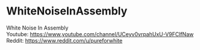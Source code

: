 # WhiteNoiseInAssembly
White Noise In Assembly<br>
Youtube: https://www.youtube.com/channel/UCeyv0vrpahUxU-V9FClfNaw<br>
Reddit: https://www.reddit.com/u/pureforwhite
